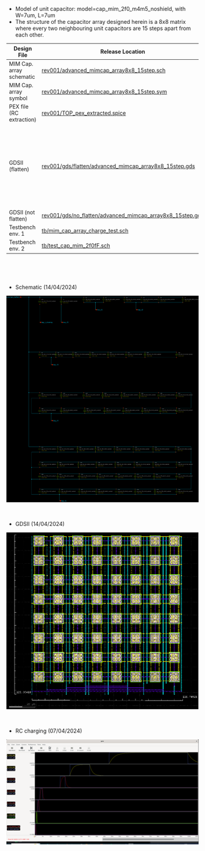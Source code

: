 * Model of unit capacitor: model=cap_mim_2f0_m4m5_noshield, with W=7um, L=7um
* The structure of the capacitor array designed herein is a 8x8 matrix where every two neighbouring unit capacitors are 15 steps apart from each other.

| Design File | Release Location | Remark |
| --- | --- | --- |
|MIM Cap. array schematic|[rev001/advanced_mimcap_array8x8_15step.sch](https://github.com/ishi-kai/Chipathon2023_ADC/blob/main/cdac/mim_cap_array_8x8/rev001/advanced_mimcap_array8x8_15step.sch)||
|MIM Cap. array symbol|[rev001/advanced_mimcap_array8x8_15step.sym](https://github.com/ishi-kai/Chipathon2023_ADC/blob/main/cdac/mim_cap_array_8x8/rev001/advanced_mimcap_array8x8_15step.sym)||
|PEX file (RC extraction)|[rev001/TOP_pex_extracted.spice](https://github.com/ishi-kai/Chipathon2023_ADC/blob/main/cdac/mim_cap_array_8x8/rev001/TOP_pex_extracted.spice)||
|GDSII (flatten)|[rev001/gds/flatten/advanced_mimcap_array8x8_15step.gds](https://github.com/ishi-kai/Chipathon2023_ADC/blob/main/cdac/mim_cap_array_8x8/rev001/gds/flatten/advanced_mimcap_array8x8_15step.gds)|The follows are passed: <ul><li>Caravel DRC</li><li>Caravel DRC</li><li>Magic DRC</li><li>Full DRC</li><li>KLayout LVS</li></ul>|
|GDSII (not flatten)|[rev001/gds/no_flatten/advanced_mimcap_array8x8_15step.gds](https://github.com/ishi-kai/Chipathon2023_ADC/blob/main/cdac/mim_cap_array_8x8/rev001/gds/no_flatten/advanced_mimcap_array8x8_15step.gds)|
|Testbench env. 1|[tb/mim_cap_array_charge_test.sch](https://github.com/ishi-kai/Chipathon2023_ADC/blob/main/cdac/mim_cap_array_8x8/tb/mim_cap_array_charge_test.sch)|RC charging circuit|
|Testbench env. 2|[tb/test_cap_mim_2f0fF.sch](https://github.com/ishi-kai/Chipathon2023_ADC/blob/main/cdac/mim_cap_array_8x8/tb/test_cap_mim_2f0fF.sch)|Capacitance measurement|

<br />
<br />
<br />

* Schematic (14/04/2024)
  
![sch](https://github.com/ishi-kai/Chipathon2023_ADC/blob/main/cdac/mim_cap_array_8x8/figures/advanced_mimcap_array8x8_15step.png)

<br />

* GDSII (14/04/2024)
  
![gds](https://github.com/ishi-kai/Chipathon2023_ADC/blob/main/cdac/mim_cap_array_8x8/figures/mimcap_8x8_cdac.png)

<br />

* RC charging (07/04/2024)
  
![alt text](https://github.com/ishi-kai/Chipathon2023_ADC/blob/main/cdac/mim_cap_array_8x8/figures/mim_cap_array_charge_1kohm_3v3.png)

<br />
